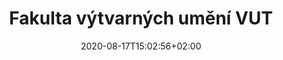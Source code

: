 ---
title: "Fakulta výtvarných umění VUT"
date: 2020-08-17T15:02:56+02:00
draft: false

opening: "26.09.2020 16.00"
duration: "30.09-30.10.2020"
hours: "Úterý/Čtvrtek/Sobota 14.00-18:00"
---